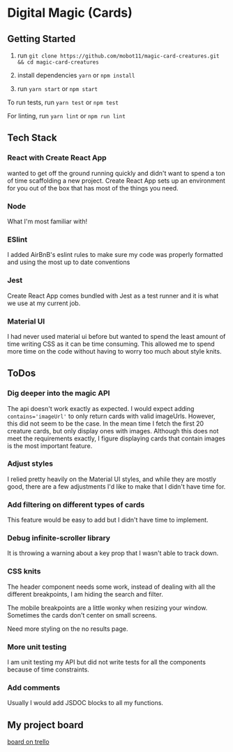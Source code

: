 # Digital Magic (Cards)

## Getting Started

1. run `git clone https://github.com/mobot11/magic-card-creatures.git && cd magic-card-creatures`

2. install dependencies
`yarn`
or
`npm install`

3. run `yarn start` or `npm start`

To run tests, run `yarn test` or `npm test`

For linting, run `yarn lint` or `npm run lint`

## Tech Stack

### React with Create React App

wanted to get off the ground running quickly and didn't want to spend a ton of time scaffolding a new project. Create React App sets up an environment for you out of the box that has most of the things you need.

### Node

What I'm most familiar with!

### ESlint

I added AirBnB's eslint rules to make sure my code was properly formatted and using the most up to date conventions

### Jest

Create React App comes bundled with Jest as a test runner and it is what we use at my current job.

### Material UI

I had never used material ui before but wanted to spend the least amount of time writing CSS as it can be time consuming. This allowed me to spend more time on the code without having to worry too much about style knits.

## ToDos

### Dig deeper into the magic API

The api doesn't work exactly as expected. I would expect adding `contains='imageUrl'` to only return cards with valid imageUrls. However, this did not seem to be the case. In the mean time I fetch the first 20 creature cards, but only display ones with images. Although this does not meet the requirements exactly, I figure displaying cards that contain images is the most important feature.

### Adjust styles

I relied pretty heavily on the Material UI styles, and while they are mostly good, there are a few adjustments I'd like to make that I didn't have time for.

### Add filtering on different types of cards

This feature would be easy to add but I didn't have time to implement.

### Debug infinite-scroller library

It is throwing a warning about a key prop that I wasn't able to track down.

### CSS knits

The header component needs some work, instead of dealing with all the different breakpoints, I am hiding the search and filter.

The mobile breakpoints are a little wonky when resizing your window. Sometimes the cards don't center on small screens.

Need more styling on the no results page.

### More unit testing

I am unit testing my API but did not write tests for all the components because of time constraints.

### Add comments

Usually I would add JSDOC blocks to all my functions.

## My project board

[board on trello](https://trello.com/b/YdinHMx2/highspot-coding-exercise)